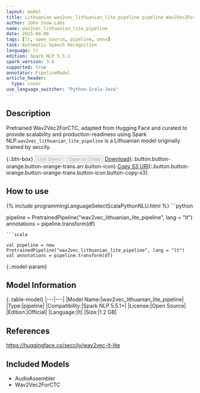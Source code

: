 ```yaml
---
layout: model
title: Lithuanian wav2vec_lithuanian_lite_pipeline pipeline Wav2Vec2ForCTC from seccily
author: John Snow Labs
name: wav2vec_lithuanian_lite_pipeline
date: 2025-04-06
tags: [lt, open_source, pipeline, onnx]
task: Automatic Speech Recognition
language: lt
edition: Spark NLP 5.5.1
spark_version: 3.0
supported: true
annotator: PipelineModel
article_header:
  type: cover
use_language_switcher: "Python-Scala-Java"
---
```


## Description

Pretrained Wav2Vec2ForCTC, adapted from Hugging Face and curated to provide scalability and production-readiness using Spark NLP.`wav2vec_lithuanian_lite_pipeline` is a Lithuanian model originally trained by seccily.

{:.btn-box}
<button class="button button-orange" disabled>Live Demo</button>
<button class="button button-orange" disabled>Open in Colab</button>
[Download](https://s3.amazonaws.com/auxdata.johnsnowlabs.com/public/models/wav2vec_lithuanian_lite_pipeline_lt_5.5.1_3.0_1743959186843.zip){:.button.button-orange.button-orange-trans.arr.button-icon}
[Copy S3 URI](s3://auxdata.johnsnowlabs.com/public/models/wav2vec_lithuanian_lite_pipeline_lt_5.5.1_3.0_1743959186843.zip){:.button.button-orange.button-orange-trans.button-icon.button-copy-s3}

## How to use



<div class="tabs-box" markdown="1">
{% include programmingLanguageSelectScalaPythonNLU.html %}
```python

pipeline = PretrainedPipeline("wav2vec_lithuanian_lite_pipeline", lang = "lt")
annotations =  pipeline.transform(df)   

```
```scala

val pipeline = new PretrainedPipeline("wav2vec_lithuanian_lite_pipeline", lang = "lt")
val annotations = pipeline.transform(df)

```
</div>

{:.model-param}
## Model Information

{:.table-model}
|---|---|
|Model Name:|wav2vec_lithuanian_lite_pipeline|
|Type:|pipeline|
|Compatibility:|Spark NLP 5.5.1+|
|License:|Open Source|
|Edition:|Official|
|Language:|lt|
|Size:|1.2 GB|

## References

https://huggingface.co/seccily/wav2vec-lt-lite

## Included Models

- AudioAssembler
- Wav2Vec2ForCTC